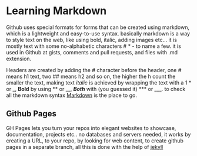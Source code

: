 # Learning Markdown

Github uses special formats for forms that can be created using markdown, which is a lightweight and easy-to-use syntax. basically markdown is a way to style text on the web, like using bold, italic, adding images etc... it is mostly text with some no-alphabetic characters # * - to name a few. it is used in Github at gists, comments and pull requests, and files with .md extension. 

Headers are created by adding the # character before the header, one # means h1 text, two ## means h2 and so on, the higher the h count the smaller the text, making text *italic* is achieved by wrapping the text with a 1 * or _, **Bold** by using ** or __, ***Both*** with (you guessed it) *** or ___. to check all the markdown syntax [Markdown](https://guides.github.com/features/mastering-markdown/) is the place to go. 

## Github Pages

GH Pages lets you turn your repos into elegant websites to showcase, documentation, projects etc.. no databases and servers needed, it works by creating a URL, to your repo, by looking for web content, to create github pages in a separate branch, all this is done with the help of [jekyll](https://jekyllrb.com/)